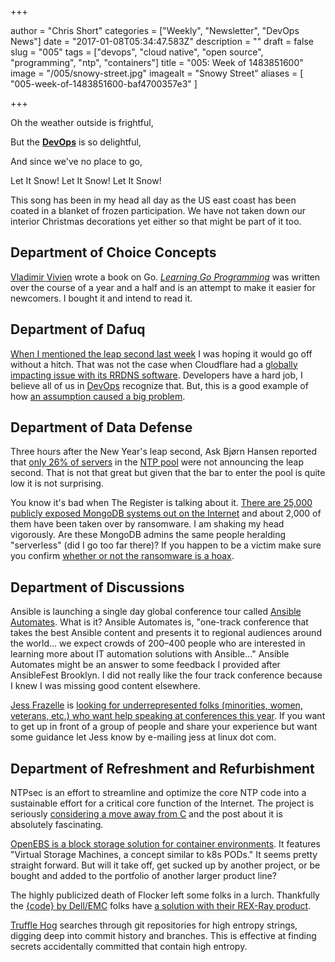 +++

author = "Chris Short"
categories = ["Weekly", "Newsletter", "DevOps News"]
date = "2017-01-08T05:34:47.583Z"
description = ""
draft = false
slug = "005"
tags = ["devops", "cloud native", "open source", "programming", "ntp", "containers"]
title = "005: Week of 1483851600"
image = "/005/snowy-street.jpg"
imagealt = "Snowy Street"
aliases = [
    "005-week-of-1483851600-baf4700357e3"
]

+++

Oh the weather outside is frightful,

But the [**DevOps**](https://devopsish.com/) is so delightful,

And since we've no place to go,

Let It Snow! Let It Snow! Let It Snow!

This song has been in my head all day as the US east coast has been coated in a blanket of frozen participation. We have not taken down our interior Christmas decorations yet either so that might be part of it too.

## Department of Choice Concepts

[Vladimir Vivien](https://medium.com/learning-the-go-programming-language/why-i-wrote-a-book-on-go-programming-b67aa5d3067b#.utvbksmbn) wrote a book on Go. [*Learning Go Programming*](https://vladimirvivien.github.io/learning-go/) was written over the course of a year and a half and is an attempt to make it easier for newcomers. I bought it and intend to read it.

## Department of Dafuq

[When I mentioned the leap second last week](/004/) I was hoping it would go off without a hitch. That was not the case when Cloudflare had a [globally impacting issue with its RRDNS software](https://blog.cloudflare.com/how-and-why-the-leap-second-affected-cloudflare-dns/). Developers have a hard job, I believe all of us in [DevOps](https://devopsish.com/) recognize that. But, this is a good example of how [an assumption caused a big problem](https://chrisshort.net/take-ownership-plant-your-flag/).

## Department of Data Defense

Three hours after the New Year's leap second, Ask Bjørn Hansen reported that [only 26% of servers](https://community.ntppool.org/t/leap-second-2017-status/59) in the [NTP pool](http://www.pool.ntp.org/en/) were not announcing the leap second. That is not that great but given that the bar to enter the pool is quite low it is not surprising.

You know it's bad when The Register is talking about it. [There are 25,000 publicly exposed MongoDB systems out on the Internet](http://www.theregister.co.uk/2017/01/04/mongodb_installs_wiped_by_bitcoin_ransoming_script/) and about 2,000 of them have been taken over by ransomware. I am shaking my head vigorously. Are these MongoDB admins the same people heralding "serverless" (did I go too far there)? If you happen to be a victim make sure you confirm [whether or not the ransomware is a hoax](https://www.databreaches.net/dont-pay-the-mongodb-ransom-until-you-check-to-see-if-its-a-scam/).

## Department of Discussions

Ansible is launching a single day global conference tour called [Ansible Automates](https://www.ansible.com/automates). What is it? Ansible Automates is, "one-track conference that takes the best Ansible content and presents it to regional audiences around the world... we expect crowds of 200–400 people who are interested in learning more about IT automation solutions with Ansible..." Ansible Automates might be an answer to some feedback I provided after AnsibleFest Brooklyn. I did not really like the four track conference because I knew I was missing good content elsewhere.

[Jess Frazelle](https://blog.jessfraz.com/) is [looking for underrepresented folks (minorities, women, veterans, etc.) who want help speaking at conferences this year](https://twitter.com/jessfraz/status/815946957474721796). If you want to get up in front of a group of people and share your experience but want some guidance let Jess know by e-mailing jess at linux dot com.

## Department of Refreshment and Refurbishment

NTPsec is an effort to streamline and optimize the core NTP code into a sustainable effort for a critical core function of the Internet. The project is seriously [considering a move away from C](https://blog.ntpsec.org/2017/01/03/getting-past-c.html) and the post about it is absolutely fascinating.

[OpenEBS is a block storage solution for container environments](https://blog.openebs.io/openebs-the-containerized-storage-f76e394a9543#.tie13be63). It features "Virtual Storage Machines, a concept similar to k8s PODs." It seems pretty straight forward. But will it take off, get sucked up by another project, or be bought and added to the portfolio of another larger product line?

The highly publicized death of Flocker left some folks in a lurch. Thankfully the [{code} by Dell/EMC](http://codedellemc.com/) folks have [a solution with their REX-Ray product](https://blog.codedellemc.com/2017/01/06/migrate_flocker_drivers_rexray/).

[Truffle Hog](https://github.com/dxa4481/truffleHog) searches through git repositories for high entropy strings, digging deep into commit history and branches. This is effective at finding secrets accidentally committed that contain high entropy.
